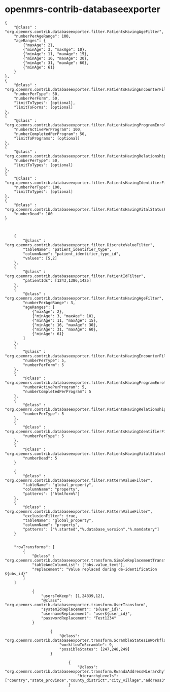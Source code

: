 openmrs-contrib-databaseexporter
================================

	{
		"@class" : "org.openmrs.contrib.databaseexporter.filter.PatientsHavingAgeFilter",
		"numberPerAgeRange": 100,
		"ageRanges": {
			{"maxAge": 2},
			{"minAge": 3, "maxAge": 10},
			{"minAge": 11, "maxAge": 15},
			{"minAge": 16, "maxAge": 30},
			{"minAge": 31, "maxAge": 60},
			{"minAge": 61}
		}
	},
	{
		"@class" : "org.openmrs.contrib.databaseexporter.filter.PatientsHavingEncounterFilter",
		"numberPerType": 50,
		"numberPerForm", 50,
		"limitToTypes": [optional],
		"limitToForms": [optional]
	},
	{
		"@class" : "org.openmrs.contrib.databaseexporter.filter.PatientsHavingProgramEnrollmentFilter",
		"numberActivePerProgram": 100,
		"numberCompletedPerProgram": 50,
		"limitToPrograms": [optional]
	},
	{
		"@class" : "org.openmrs.contrib.databaseexporter.filter.PatientsHavingRelationshipFilter",
		"numberPerType": 50,
		"limitToTypes": [optional]
	},
	{
		"@class" : "org.openmrs.contrib.databaseexporter.filter.PatientsHavingIdentifierFilter",
		"numberPerType": 100,
		"limitToTypes": [optional]
	},
	{
		"@class" : "org.openmrs.contrib.databaseexporter.filter.PatientsHavingVitalStatusFilter",
		"numberDead": 100
	}



		{
			"@class" : "org.openmrs.contrib.databaseexporter.filter.DiscreteValueFilter",
			"tableName": "patient_identifier_type",
			"columnName": "patient_identifier_type_id",
			"values": [5,2]
		},
		{
			"@class" : "org.openmrs.contrib.databaseexporter.filter.PatientIdFilter",
			"patientIds": [1243,1386,1425]
		},
		{
			"@class" : "org.openmrs.contrib.databaseexporter.filter.PatientsHavingAgeFilter",
			"numberPerAgeRange": 3,
			"ageRanges": [
				{"maxAge": 2},
				{"minAge": 3, "maxAge": 10},
				{"minAge": 11, "maxAge": 15},
				{"minAge": 16, "maxAge": 30},
				{"minAge": 31, "maxAge": 60},
				{"minAge": 61}
			]
		},
		{
			"@class" : "org.openmrs.contrib.databaseexporter.filter.PatientsHavingEncounterFilter",
			"numberPerType": 5,
			"numberPerForm": 5
		},
		{
			"@class" : "org.openmrs.contrib.databaseexporter.filter.PatientsHavingProgramEnrollmentFilter",
			"numberActivePerProgram": 5,
			"numberCompletedPerProgram": 5
		},
		{
			"@class" : "org.openmrs.contrib.databaseexporter.filter.PatientsHavingRelationshipFilter",
			"numberPerType": 5
		},
		{
			"@class" : "org.openmrs.contrib.databaseexporter.filter.PatientsHavingIdentifierFilter",
			"numberPerType": 5
		},
		{
			"@class" : "org.openmrs.contrib.databaseexporter.filter.PatientsHavingVitalStatusFilter",
			"numberDead": 5
		}

		{
			"@class" : "org.openmrs.contrib.databaseexporter.filter.PatternValueFilter",
			"tableName": "global_property",
			"columnName": "property",
			"patterns": ["htmlform%"]
		},
		{
			"@class" : "org.openmrs.contrib.databaseexporter.filter.PatternValueFilter",
			"exclusionFilter": true,
			"tableName": "global_property",
			"columnName": "property",
			"patterns": ["%.started","%.database_version","%.mandatory"]
		}


		"rowTransforms": [
			{
				"@class" : "org.openmrs.contrib.databaseexporter.transform.SimpleReplacementTransform",
				"tableAndColumnList": ["obs.value_text"],
				"replacement": "Value replaced during de-identification ${obs_id}"
			}
		]

				{
        			"usersToKeep": [1,24839,12],
        			"@class": "org.openmrs.contrib.databaseexporter.transform.UserTransform",
        			"systemIdReplacement": "${user_id}",
        			"usernameReplacement": "user${user_id}",
        			"passwordReplacement": "Test1234"
        		}

        				{
                			"@class": "org.openmrs.contrib.databaseexporter.transform.ScrambleStatesInWorkflowTransform",
                			"workflowToScramble": 9,
                			"possibleStates": [247,248,249]
                		}

                				{
                        			"@class": "org.openmrs.contrib.databaseexporter.transform.RwandaAddressHierarchyTransform",
                        			"hierarchyLevels": ["country","state_province","county_district","city_village","address3","address1"]
                        		}